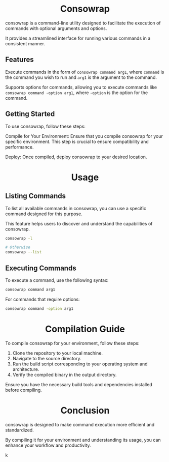<h1 align="center"> Consowrap </h1>

consowrap is a command-line utility designed to facilitate the execution of commands with optional arguments and options.

It provides a streamlined interface for running various commands in a consistent manner.

## Features
Execute commands in the form of `consowrap command arg1`, where `command` is the command you wish to run and `arg1` is the argument to the command.

Supports options for commands, allowing you to execute commands like `consowrap command -option arg1`, where `-option` is the option for the command.

## Getting Started
To use consowrap, follow these steps:

Compile for Your Environment: Ensure that you compile consowrap for your specific environment. This step is crucial to ensure compatibility and performance.

Deploy: Once compiled, deploy consowrap to your desired location.
  
<h1 align="center">
Usage
</h1>

## Listing Commands
To list all available commands in consowrap, you can use a specific command designed for this purpose. 

This feature helps users to discover and understand the capabilities of consowrap.

```bash
consowrap -l

# Otherwise
consowrap --list
```

## Executing Commands
To execute a command, use the following syntax:

```bash
consowrap command arg1
```

For commands that require options:

```bash
consowrap command -option arg1
```

<h1 align="center">
Compilation Guide
</h1>
To compile consowrap for your environment, follow these steps:

1. Clone the repository to your local machine.
2. Navigate to the source directory.
3. Run the build script corresponding to your operating system and architecture.
4. Verify the compiled binary in the output directory.


Ensure you have the necessary build tools and dependencies installed before compiling.

<h1 align="center">
Conclusion
</h1>

consowrap is designed to make command execution more efficient and standardized.

By compiling it for your environment and understanding its usage, you can enhance your workflow and productivity.

k
